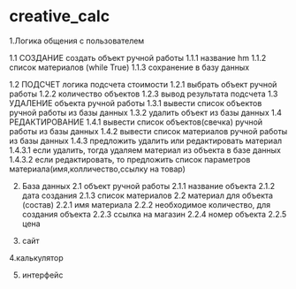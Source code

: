 # creative_calc

1.Логика общения с пользователем


1.1 СОЗДАНИЕ создать объект ручной работы
1.1.1 название hm
1.1.2 список материалов (while True)
1.1.3 сохранение в базу данных


1.2 ПОДСЧЕТ логика подсчета стоимости
1.2.1 выбрать объект ручной работы
1.2.2 количество объектов
1.2.3 вывод результата подсчета
1.3 УДАЛЕНИЕ объекта ручной работы
1.3.1 вывести список объектов ручной работы из базы данных
1.3.2 удалить объект из базы данных
1.4 РЕДАКТИРОВАНИЕ
1.4.1 вывести список объектов(свечка) ручной работы из базы данных
1.4.2 вывести список материалов ручной работы из базы данных
1.4.3 предложить удалить или редактировать материал
1.4.3.1 если удалить, тогда удаляем материал из объекта в базе данных
1.4.3.2 если редактировать, то предложить список параметров материала(имя,колличество,ссылку на товар)



2. База данных
2.1 объект ручной работы
2.1.1 название объекта
2.1.2 дата создания
2.1.3 список материалов
2.2 материал для объекта (состав)
2.2.1 имя материала
2.2.2 необходимое количество, для создания объекта
2.2.3 ссылка на магазин
2.2.4 номер объекта
2.2.5 цена

3. сайт

4.калькулятор

5. интерфейс
